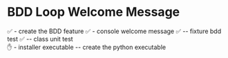 # BDD Loop Welcome Message
✅ - create the BDD feature
✅ - console welcome message
  ✅ -- fixture bdd test
  ✅ -- class unit test  
✋ - installer executable
  -- create the python executable